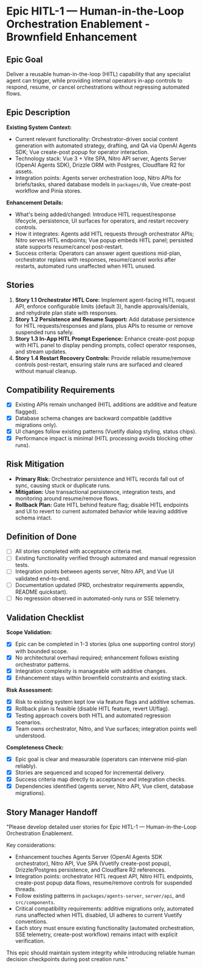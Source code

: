 # Epic HITL-1 — Human-in-the-Loop Orchestration Enablement - Brownfield Enhancement

## Epic Goal
Deliver a reusable human-in-the-loop (HITL) capability that any specialist agent can trigger, while providing internal operators in-app controls to respond, resume, or cancel orchestrations without regressing automated flows.

## Epic Description

**Existing System Context:**
- Current relevant functionality: Orchestrator-driven social content generation with automated strategy, drafting, and QA via OpenAI Agents SDK; Vue create-post popup for operator interaction.
- Technology stack: Vue 3 + Vite SPA, Nitro API server, Agents Server (OpenAI Agents SDK), Drizzle ORM with Postgres, Cloudflare R2 for assets.
- Integration points: Agents server orchestration loop, Nitro APIs for briefs/tasks, shared database models in `packages/db`, Vue create-post workflow and Pinia stores.

**Enhancement Details:**
- What's being added/changed: Introduce HITL request/response lifecycle, persistence, UI surfaces for operators, and restart recovery controls.
- How it integrates: Agents add HITL requests through orchestrator APIs; Nitro serves HITL endpoints; Vue popup embeds HITL panel; persisted state supports resume/cancel post-restart.
- Success criteria: Operators can answer agent questions mid-plan, orchestrator replans with responses, resume/cancel works after restarts, automated runs unaffected when HITL unused.

## Stories
1. **Story 1.1 Orchestrator HITL Core:** Implement agent-facing HITL request API, enforce configurable limits (default 3), handle approvals/denials, and rehydrate plan state with responses.
2. **Story 1.2 Persistence and Resume Support:** Add database persistence for HITL requests/responses and plans, plus APIs to resume or remove suspended runs safely.
3. **Story 1.3 In-App HITL Prompt Experience:** Enhance create-post popup with HITL panel to display pending prompts, collect operator responses, and stream updates.
4. **Story 1.4 Restart Recovery Controls:** Provide reliable resume/remove controls post-restart, ensuring stale runs are surfaced and cleared without manual cleanup.

## Compatibility Requirements
- [x] Existing APIs remain unchanged (HITL additions are additive and feature flagged).
- [x] Database schema changes are backward compatible (additive migrations only).
- [x] UI changes follow existing patterns (Vuetify dialog styling, status chips).
- [x] Performance impact is minimal (HITL processing avoids blocking other runs).

## Risk Mitigation
- **Primary Risk:** Orchestrator persistence and HITL records fall out of sync, causing stuck or duplicate runs.
- **Mitigation:** Use transactional persistence, integration tests, and monitoring around resume/remove flows.
- **Rollback Plan:** Gate HITL behind feature flag; disable HITL endpoints and UI to revert to current automated behavior while leaving additive schema intact.

## Definition of Done
- [ ] All stories completed with acceptance criteria met.
- [ ] Existing functionality verified through automated and manual regression tests.
- [ ] Integration points between agents server, Nitro API, and Vue UI validated end-to-end.
- [ ] Documentation updated (PRD, orchestrator requirements appendix, README quickstart).
- [ ] No regression observed in automated-only runs or SSE telemetry.

## Validation Checklist

**Scope Validation:**
- [x] Epic can be completed in 1-3 stories (plus one supporting control story) with bounded scope.
- [x] No architectural overhaul required; enhancement follows existing orchestrator patterns.
- [x] Integration complexity is manageable with additive changes.
- [x] Enhancement stays within brownfield constraints and existing stack.

**Risk Assessment:**
- [x] Risk to existing system kept low via feature flags and additive schemas.
- [x] Rollback plan is feasible (disable HITL feature, revert UI/flag).
- [x] Testing approach covers both HITL and automated regression scenarios.
- [x] Team owns orchestrator, Nitro, and Vue surfaces; integration points well understood.

**Completeness Check:**
- [x] Epic goal is clear and measurable (operators can intervene mid-plan reliably).
- [x] Stories are sequenced and scoped for incremental delivery.
- [x] Success criteria map directly to acceptance and integration checks.
- [x] Dependencies identified (agents server, Nitro API, Vue client, database migrations).

## Story Manager Handoff
"Please develop detailed user stories for Epic HITL-1 — Human-in-the-Loop Orchestration Enablement.

Key considerations:
- Enhancement touches Agents Server (OpenAI Agents SDK orchestrator), Nitro API, Vue SPA (Vuetify create-post popup), Drizzle/Postgres persistence, and Cloudflare R2 references.
- Integration points: orchestrator HITL request API, Nitro HITL endpoints, create-post popup data flows, resume/remove controls for suspended threads.
- Follow existing patterns in `packages/agents-server`, `server/api`, and `src/components`.
- Critical compatibility requirements: additive migrations only, automated runs unaffected when HITL disabled, UI adheres to current Vuetify conventions.
- Each story must ensure existing functionality (automated orchestration, SSE telemetry, create-post workflow) remains intact with explicit verification.

This epic should maintain system integrity while introducing reliable human decision checkpoints during post creation runs."
